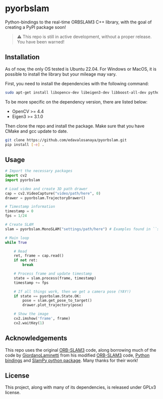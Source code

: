 # pyorbslam

Python-bindings to the real-time ORBSLAM3 C++ library, with the goal of creating a PyPI package soon!

> :warning: This repo is still in active development, without a proper release. You have been warned!

## Installation

As of now, the only OS tested is Ubuntu 22.04. For Windows or MacOS, it is possible to install the library but your mileage may vary.

First, you need to install the dependencies with the following command:

```bash
sudo apt-get install libopencv-dev libeigen3-dev libboost-all-dev python3-numpy
```

To be more specific on the dependency version, there are listed below:

* OpenCV >= 4.4
* Eigen3 >= 3.1.0

Then clone the repo and install the package. Make sure that you have CMake and gcc update to date.

```bash
git clone https://github.com/edavalosanaya/pyorbslam.git
pip install [-e] .
```

## Usage

```python
# Import the necessary packages
import cv2
import pyorbslam

# Load video and create 3D path drawer
cap = cv2.VideoCapture("video/path/here", 0)
drawer = pyorbslam.TrajectoryDrawer()

# Timestamp information
timestamp = 0
fps = 1/24

# Create SLAM
slam = pyorbslam.MonoSLAM("settings/path/here") # Examples found in ``settings`` folder

# Main loop
while True

    # Read
    ret, frame = cap.read()
    if not ret:
        break

    # Process frame and update timestamp
    state = slam.process(frame, timestamp)
    timestamp += fps

    # If all things work, then we get a camera pose (YAY!)
    if state == pyorbslam.State.OK:
        pose = slam.get_pose_to_target()
        drawer.plot_trajectory(pose)

    # Show the image
    cv2.imshow('frame', frame)
    cv2.waitKey(1)
```

## Acknowledgements

This repo uses the original [ORB-SLAM3]((https://github.com/UZ-SLAMLab/ORB_SLAM3)) code, along borrowing much of the code by [GiordanoLaminetti](https://github.com/GiordanoLaminetti) from his modified [ORB-SLAM3](https://github.com/GiordanoLaminetti/ORB_SLAM3) code, [Python bindings](https://github.com/GiordanoLaminetti/ORB_SLAM2-PythonBindings) and [SlamPy python package](https://github.com/GiordanoLaminetti/SlamPy). Many thanks for their work!

## License

This project, along with many of its dependencies, is released under GPLv3 license.


